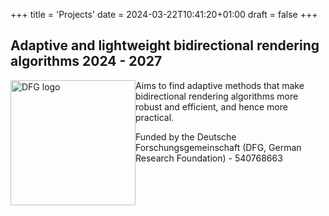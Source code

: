 +++
title = 'Projects'
date = 2024-03-22T10:41:20+01:00
draft = false
+++

## Adaptive and lightweight bidirectional rendering algorithms 2024 - 2027

<img style="float:left;" src="/content/dfg_logo_schriftzug_blau_foerderung_en.jpg" width="200px" alt="DFG logo" />

Aims to find adaptive methods that make bidirectional rendering algorithms more robust and efficient, and hence more practical.

Funded by the Deutsche Forschungsgemeinschaft (DFG, German Research Foundation) - 540768663

